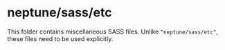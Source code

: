 # neptune/sass/etc

This folder contains miscellaneous SASS files. Unlike `"neptune/sass/etc"`, these files
need to be used explicitly.
